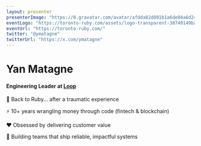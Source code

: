 ```yaml
---
layout: presenter
presenterImage: "https://0.gravatar.com/avatar/afdda82d801b1a6de04a6d24d9e9fbef80366b00454408cc1f74eb83267db6d7?size=512&d=initials"
eventLogo: "https://toronto-ruby.com/assets/logo-transparent-38749149ba2ef2757562c163767f96a9d05df6d374ff9f910ddd70e4642366f0.png"
eventUrl: "https://toronto-ruby.com/"
twitter: "@ymatagne"
twitterUrl: "https://x.com/ymatagne"
---
```


# Yan Matagne

#### Engineering Leader at <a href="https://www.getloop.ca/">Loop</a> <uim-rocket class="text-1xl text-green-400 mx-2" />

🍁 Back to Ruby... after a traumatic experience

⚡ 10+ years wrangling money through code (fintech & blockchain)

❤️ Obsessed by delivering customer value

👥 Building teams that ship reliable, impactful systems

<!--
**Personal Background:**
- Start with your technical background - focus on relevant experience to build credibility
- Mention any experience with distributed systems, Ruby, or fintech that's relevant
- Keep it brief but personable - this is about establishing your credentials without boring people

**Connection to the Topic:**
- Briefly explain your role at Loop and how you became involved with Temporal
- Maybe a quick anecdote about a payment processing challenge you faced personally

**Key Message:**
Show that you're someone who has faced the same problems as the audience and found a solution worth sharing.

## Timing: 60 seconds
-->